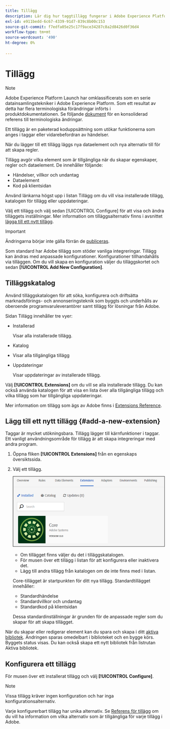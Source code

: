 ```yaml
---
title: Tillägg
description: Lär dig hur taggtillägg fungerar i Adobe Experience Platform.
exl-id: e911bedd-6c67-4339-91d7-839c8b00c153
source-git-commit: f7edfa05e25c17f9ace34287c8a2d8426d0f36d4
workflow-type: tm+mt
source-wordcount: '490'
ht-degree: 0%

---
```


# Tillägg

>[!NOTE]
>
>Adobe Experience Platform Launch har omklassificerats som en serie datainsamlingstekniker i Adobe Experience Platform. Som ett resultat av detta har flera terminologiska förändringar införts i produktdokumentationen. Se följande [dokument](../../../term-updates.md) för en konsoliderad referens till terminologiska ändringar.

Ett tillägg är en paketerad koduppsättning som utökar funktionerna som anges i taggar eller vidarebefordran av händelser.

När du lägger till ett tillägg läggs nya dataelement och nya alternativ till för att skapa regler.

Tillägg avgör vilka element som är tillgängliga när du skapar egenskaper, regler och dataelement. De innehåller följande:

* Händelser, villkor och undantag
* Dataelement
* Kod på klientsidan

Använd länkarna högst upp i listan Tillägg om du vill visa installerade tillägg, katalogen för tillägg eller uppdateringar.

Välj ett tillägg och välj sedan [!UICONTROL Configure] för att visa och ändra tilläggets inställningar. Mer information om tilläggsalternativ finns i avsnittet [lägga till ett nytt tillägg](#add-a-new-extension).

>[!IMPORTANT]
>
>Ändringarna börjar inte gälla förrän de [publiceras](../../publishing/overview.md).

Som standard har Adobe tillägg som stöder vanliga integreringar. Tillägg kan ändras med anpassade konfigurationer. Konfigurationer tillhandahålls via tilläggen. Om du vill skapa en konfiguration väljer du tilläggskortet och sedan **[!UICONTROL Add New Configuration]**.

## Tilläggskatalog

Använd tilläggskatalogen för att söka, konfigurera och driftsätta marknadsförings- och annonseringsteknik som byggts och underhålls av oberoende programvaruleverantörer samt tillägg för lösningar från Adobe.

Sidan Tillägg innehåller tre vyer:

* Installerad

   Visar alla installerade tillägg.

* Katalog
* Visar alla tillgängliga tillägg
* Uppdateringar

   Visar uppdateringar av installerade tillägg.

Välj **[!UICONTROL Extensions]** om du vill se alla installerade tillägg. Du kan också använda katalogen för att visa en lista över alla tillgängliga tillägg och vilka tillägg som har tillgängliga uppdateringar.

Mer information om tillägg som ägs av Adobe finns i [Extensions Reference](../../../extensions/web/overview.md).

## Lägg till ett nytt tillägg {#add-a-new-extension}

Taggar är mycket utökningsbara. Tillägg lägger till kärnfunktioner i taggar. Ett vanligt användningsområde för tillägg är att skapa integreringar med andra program.

1. Öppna fliken **[!UICONTROL Extensions]** från en egenskaps översiktssida.
1. Välj ett tillägg.

   ![Kärntillägg](../../../images/extensions.png)

   * Om tillägget finns väljer du det i tilläggskatalogen.
   * För musen över ett tillägg i listan för att konfigurera eller inaktivera det.
   * Lägg till andra tillägg från katalogen om de inte finns med i listan.

   Core-tillägget är startpunkten för ditt nya tillägg. Standardtillägget innehåller:

   * Standardhändelse
   * Standardvillkor och undantag
   * Standardkod på klientsidan

   Dessa standardinställningar är grunden för de anpassade regler som du skapar för att skapa tillägget.

När du skapar eller redigerar element kan du spara och skapa i ditt [aktiva bibliotek](../../publishing/libraries.md#active-library). Ändringen sparas omedelbart i biblioteket och en bygge körs. Byggets status visas. Du kan också skapa ett nytt bibliotek från listrutan Aktiva bibliotek.

## Konfigurera ett tillägg

För musen över ett installerat tillägg och välj **[!UICONTROL Configure]**.

>[!NOTE]
>
>Vissa tillägg kräver ingen konfiguration och har inga konfigurationsalternativ.

Varje konfigurerbart tillägg har unika alternativ. Se [Referens för tillägg](../../../extensions/web/overview.md) om du vill ha information om vilka alternativ som är tillgängliga för varje tillägg i Adobe.
